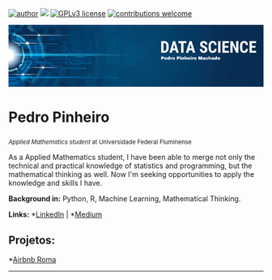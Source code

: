[![author](https://img.shields.io/badge/author-pedro-red)](https://www.linkedin.com/in/pedro-pinheiro-928845225/) [![](https://img.shields.io/badge/python-3.7+-blue.svg)](https://www.python.org/downloads/release/python-365/) [![GPLv3 license](https://img.shields.io/badge/License-GPLv3-blue.svg)](http://perso.crans.org/besson/LICENSE.html) [![contributions welcome](https://img.shields.io/badge/contributions-welcome-brightgreen.svg?style=flat)](https://github.com/Pedro-PinheiroUff/Portfolio/issues)

<p align="center">
  <img src="banner.png" >
</p>

# Pedro Pinheiro
<sub> *Applied Mathematics student* at Universidade Federal Fluminense</sub>

As a Applied Mathematics student, I have been able to merge not only the technical and practical knowledge of statistics and programming, but the mathematical thinking as well. Now I'm seeking opportunities to apply the knowledge and skills I have.


**Background in:** Python, R, Machine Learning, Mathematical Thinking.

**Links:**
*[LinkedIn](https://www.linkedin.com/in/pedro-pinheiro-928845225/) | *[Medium](https://medium.com/@pedropm_41717)

## Projetos:

*[Airbnb Roma](bit.ly/4hGzBSH)

---
